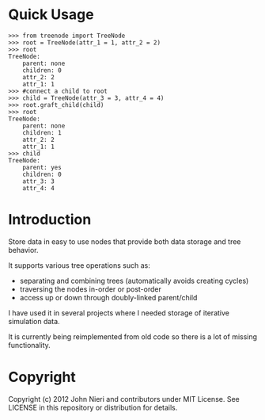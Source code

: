Quick Usage
===========
    >>> from treenode import TreeNode
    >>> root = TreeNode(attr_1 = 1, attr_2 = 2)
    >>> root
    TreeNode:
        parent: none
        children: 0
        attr_2: 2
        attr_1: 1
    >>> #connect a child to root
    >>> child = TreeNode(attr_3 = 3, attr_4 = 4)
    >>> root.graft_child(child)
    >>> root
    TreeNode:
        parent: none
        children: 1
        attr_2: 2
        attr_1: 1
    >>> child
    TreeNode:
        parent: yes
        children: 0
        attr_3: 3
        attr_4: 4



Introduction
============

Store data in easy to use nodes that provide both data storage and tree behavior.

It supports various tree operations such as:

- separating and combining trees (automatically avoids creating cycles)
- traversing the nodes in-order or post-order
- access up or down through doubly-linked parent/child


I have used it in several projects where I needed storage of iterative
simulation data.

It is currently being reimplemented from old code so there is a lot of
missing functionality.



Copyright
==================
Copyright (c) 2012 John Nieri and contributors under MIT License. See LICENSE
in this repository or distribution for details.